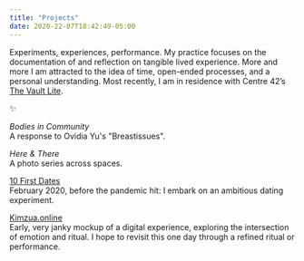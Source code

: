 ```yaml
---
title: "Projects"
date: 2020-22-07T18:42:49-05:00
---
```

Experiments, experiences, performance. My practice focuses on the documentation of and reflection on tangible lived experience. More and more I am attracted to the idea of time, open-ended processes, and a personal understanding. Most recently, I am in residence with Centre 42’s [The Vault Lite](https://centre42.sg/the-vault-lite-open-call/).

✨

_Bodies in Community_\
A response to Ovidia Yu's "Breastissues".

_Here & There_\
A photo series across spaces.

[10 First Dates](http://tiny.cc/10FD)\
February 2020, before the pandemic hit: I embark on an ambitious dating experiment.

[Kimzua.online](https://www.figma.com/proto/kFGgLXyzCjBoZbU3OkJgxj/Kimzua-Online-(Desktop)?node-id=1%3A2&scaling=scale-down-width&hide-ui=1)\
Early, very janky mockup of a digital experience, exploring the intersection of emotion and ritual. I hope to revisit this one day through a refined ritual or performance.

